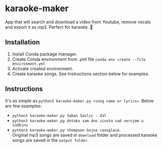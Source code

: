 # karaoke-maker
App that will search and download a video from Youtube, remove vocals and export it as mp3. Perfect for karaoke. :microphone:

## Installation
1. Install Conda package manager.
2. Create Conda environment from .yml file `conda env create --file environment.yml`
3. Activate created environment.
4. Create karaoke songs. See Instructions section below for examples.

## Instructions
It's as simple as `python3 karaoke-maker.py <song name or lyrics>`. Below are few examples:
- `python3 karaoke-maker.py Saban Saulic - Zal` 
- `python3 karaoke-maker.py dotako sam dno zivota sad verujem u sudbinu`
- `python3 karaoke-maker.py thompson bojna cavoglave`.  
Original mp3 songs are saved in `download` folder and processed karaoke songs
are saved in the `output folder`. 
